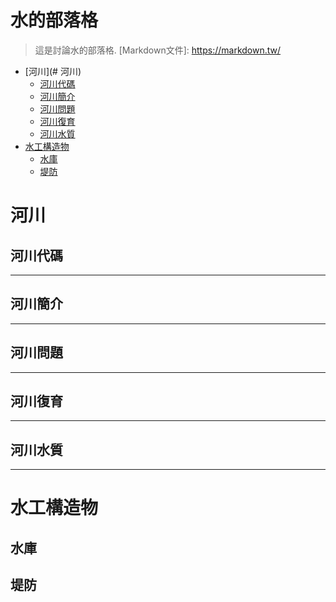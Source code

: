 # 水的部落格
> 這是討論水的部落格.
 [Markdown文件]: https://markdown.tw/
* [河川](# 河川)
  * [河川代碼](#河川代碼)
  * [河川簡介](#河川簡介)
  * [河川問題](#河川問題)
  * [河川復育](#河川復育)
  * [河川水質](#河川水質)
* [水工構造物](#水工構造物)
  * [水庫](#水庫)
  * [堤防](#堤防)

# 河川

## 河川代碼
***
## 河川簡介
***
## 河川問題
***
## 河川復育
***
## 河川水質
***
# 水工構造物
## 水庫
## 堤防



